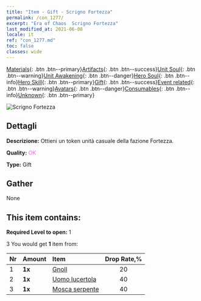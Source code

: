 ```yaml
---
title: "Item - Gift - Scrigno Fortezza"
permalink: /con_1277/
excerpt: "Era of Chaos  Scrigno Fortezza"
last_modified_at: 2021-06-08
locale: it
ref: "con_1277.md"
toc: false
classes: wide
---
```

 [Materials](/ItemsIT/){: .btn .btn--primary}[Artifacts](/ItemsIT/Artifacts/){: .btn .btn--success}[Unit Soul](/ItemsIT/UnitSoul/){: .btn .btn--warning}[Unit Awakening](/ItemsIT/UnitAwakening/){: .btn .btn--danger}[Hero Soul](/ItemsIT/HeroSoul/){: .btn .btn--info}[Hero Skill](/ItemsIT/HeroSkill/){: .btn .btn--primary}[Gift](/ItemsIT/Gift/){: .btn .btn--success}[Event related](/ItemsIT/Events/){: .btn .btn--warning}[Avatars](/ItemsIT/Avatars/){: .btn .btn--danger}[Consumables](/ItemsIT/Consumables/){: .btn .btn--info}[Unknown](/ItemsIT/Unknown/){: .btn .btn--primary}

 ![Scrigno Fortezza](/images/t/i_904009.png)

## Dettagli
 **Descrizione:** Ottieni un token unità casuale della fazione Fortezza.

 **Quality:** <span style="color: #DA70D6">OK</span>

 **Type:** Gift

## Gather

  None

## This item contains:

 **Required Level to open:** 1

 3 You would get **1** item  from:

  | Nr | Amount |     Item    | Drop Rate,% |
  |:---|:-------|:------------|:---------:|
  | 1 |  **1x** | [Gnoll](/ItemsIT/unt_253/) | 20 | 
  | 2 |  **1x** | [Uomo lucertola](/ItemsIT/unt_254/) | 40 | 
  | 3 |  **1x** | [Mosca serpente](/ItemsIT/unt_255/) | 40 | 
